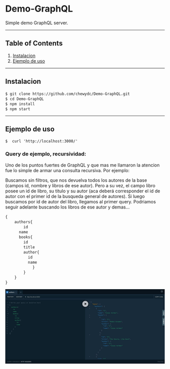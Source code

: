 # Demo-GraphQL
Simple demo GraphQL server.

***
## Table of Contents
1. [Instalacion](#Instalacion)
2. [Ejemplo de uso](#Ejemplo-de-uso) 



***
<a name="Instalacion"></a>
## Instalacion
 
```
$ git clone https://github.com/chewydc/Demo-GraphQL.git
$ cd Demo-GraphQL
$ npm install
$ npm start
```

***
<a name="Ejemplo-de-uso"></a>
## Ejemplo de uso

```
$  curl 'http://localhost:3000/'
```

### Query de ejemplo, recursividad:
Uno de los puntos fuertes de GraphQL y que mas me llamaron la atencion fue lo simple de armar una consulta recursiva. Por ejemplo:

 Buscamos sin filtros, que nos devuelva todos los autores de la base (campos id, nombre y libros de ese autor). Pero a su vez, el campo libro posee un id de libro, su titulo y su autor (aca deberá corresponder el id de autor con el primer id de la busqueda general de autores). Si luego buscamos por id de autor del libro, llegamos al primer query. Podriamos seguir adelante buscando los libros de ese autor y demas... 

```
{
    authors{
        id
      name
      books{
        id
        title
        author{
          id
          name
            }
        }
    }
}
```

![Image text](https://github.com/chewydc/Demo-GraphQL/blob/f221f35d1d0ee4168fe97c2d89fa601db0932f58/EjemploQueryRecursivo.JPG)



